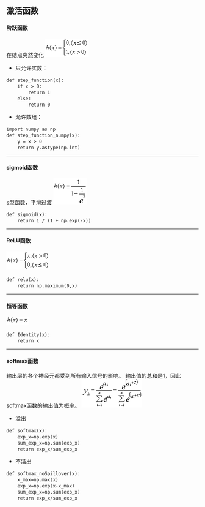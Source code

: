 ## 激活函数

#### 阶跃函数
在结点突然变化
![img](../imgs/4193ff41-ba9d-416a-92b5-3849f0c61dc7.png)
- 只允许实数：
```
def step_function(x):
    if x > 0:
        return 1
    else:
        return 0
```
- 允许数组：
```
import numpy as np
def step_function_numpy(x):
    y = x > 0
    return y.astype(np.int)
```
---
#### sigmoid函数
s型函数，平滑过渡
![img](../imgs/5fc9f430-2451-4557-b2e5-a0b08935586f.png)
```
def sigmoid(x):
    return 1 / (1 + np.exp(-x))
```

---
#### ReLU函数
![img](../imgs/dff26c70-3615-4100-9184-544251340ecd.png)
```
def relu(x):
    return np.maximum(0,x)
```
---
#### 恒等函数
![img](../imgs/3bfd79a5-5cfc-49f4-865e-4d7141f91bdf.png)
```
def Identity(x):
    return x
```
---
#### softmax函数
输出层的各个神经元都受到所有输入信号的影响。
输出值的总和是1，因此softmax函数的输出值为概率。
![img](../imgs/0e19dbdc-a69d-11e9-a2a3-2a2ae2dbcce4.png)
- 溢出
```
def softmax(x):
    exp_x=np.exp(x)
    sum_exp_x=np.sum(exp_x)
    return exp_x/sum_exp_x
```

- 不溢出
```
def softmax_noSpillover(x):
    x_max=np.max(x)
    exp_x=np.exp(x-x_max)
    sum_exp_x=np.sum(exp_x)
    return exp_x/sum_exp_x
```
